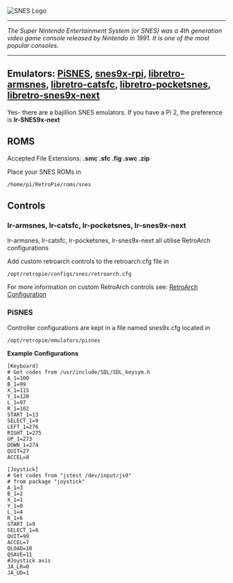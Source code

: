 ![SNES Logo](http://www.levelgames.fr/media/catalog/category/Super_Nintendo_logo_copie_2.jpg)
***
_The Super Nintendo Entertainment System (or SNES) was a 4th generation video game console released by Nintendo in 1991. It is one of the most popular consoles._
***

## Emulators: [PiSNES](http://sourceforge.net/projects/pisnes/), [snes9x-rpi](https://github.com/joolswills/snes9x-rpi), [libretro-armsnes](https://github.com/rmaz/ARMSNES-libretro), [libretro-catsfc](https://github.com/libretro/CATSFC-libretro), [libretro-pocketsnes](https://github.com/libretro/pocketsnes-libretro), [libretro-snes9x-next](https://github.com/libretro/snes9x-next)

Yes- there are a bajillion SNES emulators. If you have a Pi 2, the preference is **lr-SNES9x-next**

## ROMS

Accepted File Extensions: **.smc .sfc .fig .swc .zip**

Place your SNES ROMs in
```
/home/pi/RetroPie/roms/snes
```



## Controls

### lr-armsnes, lr-catsfc, lr-pocketsnes, lr-snes9x-next

lr-armsnes, lr-catsfc, lr-pocketsnes, lr-snes9x-next all utilise RetroArch configurations

Add custom retroarch controls to the retroarch.cfg file in
```shell
/opt/retropie/configs/snes/retroarch.cfg
```
For more information on custom RetroArch controls see: [RetroArch Configuration](https://github.com/petrockblog/RetroPie-Setup/wiki/RetroArch-Configuration)

### PiSNES

Controller configurations are kept in a file named snes9x.cfg located in 
```
/opt/retropie/emulators/pisnes
```
**Example Configurations**
```shell
[Keyboard]
# Get codes from /usr/include/SDL/SDL_keysym.h
A_1=100
B_1=99
X_1=115
Y_1=120
L_1=97
R_1=102
START_1=13
SELECT_1=9
LEFT_1=276
RIGHT_1=275
UP_1=273
DOWN_1=274
QUIT=27
ACCEL=8

[Joystick]
# Get codes from "jstest /dev/input/js0"
# from package "joystick"
A_1=3
B_1=2
X_1=1
Y_1=0
L_1=4
R_1=6
START_1=9
SELECT_1=8
QUIT=99
ACCEL=7
QLOAD=10
QSAVE=11
#Joystick axis
JA_LR=0
JA_UD=1
```